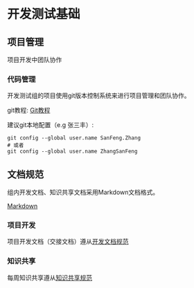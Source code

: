 # 开发测试基础

## 项目管理

项目开发中团队协作

### 代码管理

开发测试组的项目使用git版本控制系统来进行项目管理和团队协作。

git教程: [Git教程](https://www.liaoxuefeng.com/wiki/0013739516305929606dd18361248578c67b8067c8c017b000)

建议git本地配置（e.g 张三丰）:

```
git config --global user.name SanFeng.Zhang
# 或者
git config --global user.name ZhangSanFeng

```



## 文档规范

组内开发文档、知识共享文档采用Markdown文档格式。

[Markdown](https://sspai.com/post/25137)


### 项目开发

项目开发文档（交接文档）遵从[开发文档规范](https://github.com/deststream/dest-guide/blob/master/deststream-guide/%E5%BC%80%E5%8F%91%E6%96%87%E6%A1%A3%E8%A7%84%E8%8C%83.md)

### 知识共享

每周知识共享遵从[知识共享规范](https://github.com/deststream/dest-guide/blob/master/deststream-guide/%E7%9F%A5%E8%AF%86%E5%85%B1%E4%BA%AB%E8%A7%84%E8%8C%83.md)

